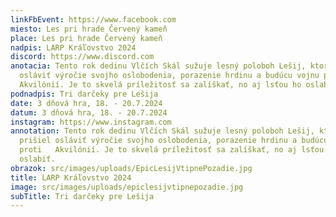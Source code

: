 ```yaml
---
linkFbEvent: https://www.facebook.com
miesto: Les pri hrade Červený kameň
place: Les pri hrade Červený kameň
nadpis: LARP Kráľovstvo 2024
discord: https://www.discord.com
anotacia: Tento rok dedinu Vlčích Skál sužuje lesný poloboh Lešij, ktorý prišiel
  osláviť výročie svojho oslobodenia, porazenie hrdinu a budúcu vojnu proti
  Akvilónií. Je to skvelá príležitosť sa zalíškať, no aj lsťou ho oslabiť.
podnadpis: Tri darčeky pre Lešija
date: 3 dňová hra, 18. - 20.7.2024
datum: 3 dňová hra, 18. - 20.7.2024
instagram: https://www.instagram.com
annotation: Tento rok dedinu Vlčích Skál sužuje lesný poloboh Lešij, ktorý
  prišiel osláviť výročie svojho oslobodenia, porazenie hrdinu a budúcu vojnu
  proti   Akvilónií. Je to skvelá príležitosť sa zalíškať, no aj lsťou ho
  oslabiť.
obrazok: src/images/uploads/EpicLesijVtipnePozadie.jpg
title: LARP Kráľovstvo 2024
image: src/images/uploads/epiclesijvtipnepozadie.jpg
subTitle: Tri darčeky pre Lešija
---
```

